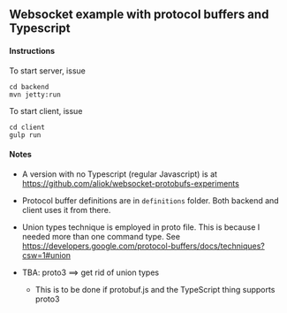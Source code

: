 ## Websocket example with protocol buffers and Typescript

#### Instructions

To start server, issue

    cd backend
    mvn jetty:run

To start client, issue

    cd client
    gulp run


#### Notes

* A version with no Typescript (regular Javascript) is at <https://github.com/aliok/websocket-protobufs-experiments>
* Protocol buffer definitions are in `definitions` folder. Both backend and client uses it from there.
* Union types technique is employed in proto file. This is because I needed more than one command type.
  See <https://developers.google.com/protocol-buffers/docs/techniques?csw=1#union>

* TBA: proto3 ==> get rid of union types
  * This is to be done if protobuf.js and the TypeScript thing supports proto3
